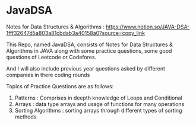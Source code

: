 # JavaDSA
Notes for Data Structures & Algorithms :
https://www.notion.so/JAVA-DSA-1fff32647d5a803a81cbdab3a40158a0?source=copy_link


This Repo, named JavaDSA, consists of Notes for Data Structures & Algorithms in JAVA along with some practice questions, some good questions of Leetcode or Codefores.

And I will also include previous year questions asked by different companies in there coding rounds

Topics of Practice Questions are as follows:
1. Patterns : Comprises in deepth knowledge of Loops and Conditional
2. Arrays : data type arrays and usage of functions for many operations
3. Sorting Algorithms : sorting arrays through different types of sorting methods
